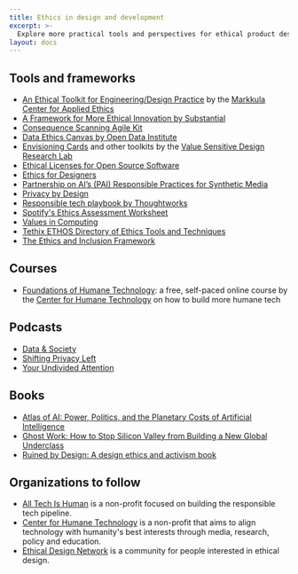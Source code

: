 ```yaml
---
title: Ethics in design and development
excerpt: >-
  Explore more practical tools and perspectives for ethical product design and development.
layout: docs
---
```


## Tools and frameworks

- [An Ethical Toolkit for Engineering/Design Practice](https://www.scu.edu/ethics-in-technology-practice/ethical-toolkit/) by the [Markkula Center for Applied Ethics](https://www.scu.edu/ethics/focus-areas/technology-ethics/)
- [A Framework for More Ethical Innovation by Substantial](https://substantial.com/insights/ethical-innovation-framework)
- [Consequence Scanning Agile Kit](https://www.tech-transformed.com/product-development/)
- [Data Ethics Canvas by Open Data Institute](https://theodi.org/article/the-data-ethics-canvas-2021/)
- [Envisioning Cards](https://vsdesign.org/toolkits/envisioningcards/) and other toolkits by the [Value Sensitive Design Research Lab](https://vsdesign.org/toolkits/)
- [Ethical Licenses for Open Source Software](https://ethicalsource.dev/licenses/)
- [Ethics for Designers](https://www.ethicsfordesigners.com)
- [Partnership on AI’s (PAI) Responsible Practices for Synthetic Media](https://syntheticmedia.partnershiponai.org/)
- [Privacy by Design](https://iapp.org/media/pdf/resource_center/pbd_implement_7found_principles.pdf)
- [Responsible tech playbook by Thoughtworks](https://www.thoughtworks.com/about-us/social-change/responsible-tech-playbook)
- [Spotify's Ethics Assessment Worksheet](https://spoti.fi/Ethicsassessment)
- [Values in Computing](http://www.valuesincomputing.org)
- [Tethix ETHOS Directory of Ethics Tools and Techniques](https://ethos.tethix.co/tools/)
- [The Ethics and Inclusion Framework](https://patriciagestoso.com/ethics-and-inclusion-framework/)

## Courses 

- [Foundations of Humane Technology](https://www.humanetech.com/course): a free, self-paced online course by the [Center for Humane Technology](https://www.humanetech.com/) on how to build more humane tech

## Podcasts 

- [Data & Society](https://listen.datasociety.net/)
- [Shifting Privacy Left](https://shiftingprivacyleft.com/)
- [Your Undivided Attention](https://www.humanetech.com/podcast)

## Books

- [Atlas of AI: Power, Politics, and the Planetary Costs of Artificial Intelligence](https://katecrawford.net/)
- [Ghost Work: How to Stop Silicon Valley from Building a New Global Underclass](https://ghostwork.info)
- [Ruined by Design: A design ethics and activism book](https://www.ruinedby.design)

## Organizations to follow

- [All Tech Is Human](https://alltechishuman.org/) is a non-profit focused on building the responsible tech pipeline.
- [Center for Humane Technology](https://www.humanetech.com/) is a non-profit that aims to align technology with humanity's best interests through media, research, policy and education.
- [Ethical Design Network](https://ethicaldesignnetwork.com/) is a community for people interested in ethical design.
